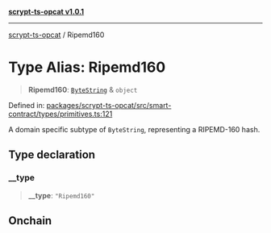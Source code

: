 [**scrypt-ts-opcat v1.0.1**](../README.md)

***

[scrypt-ts-opcat](../README.md) / Ripemd160

# Type Alias: Ripemd160

> **Ripemd160**: [`ByteString`](ByteString.md) & `object`

Defined in: [packages/scrypt-ts-opcat/src/smart-contract/types/primitives.ts:121](https://github.com/OPCAT-Labs/ts-tools/blob/e67b8657b34dbf57f8a4f9bdf87cdc2742db16bb/packages/scrypt-ts-opcat/src/smart-contract/types/primitives.ts#L121)

A domain specific subtype of `ByteString`, representing a RIPEMD-160 hash.

## Type declaration

### \_\_type

> **\_\_type**: `"Ripemd160"`

## Onchain
